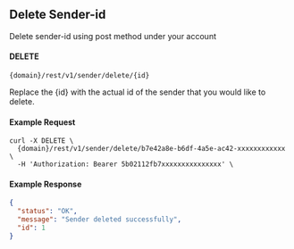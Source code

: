 ## Delete Sender-id

Delete sender-id using post method under your account

#### DELETE

```
{domain}/rest/v1/sender/delete/{id}
```

Replace the {id} with the actual id of the sender that you would like to delete.

#### Example Request

```
curl -X DELETE \
  {domain}/rest/v1/sender/delete/b7e42a8e-b6df-4a5e-ac42-xxxxxxxxxxxx \
  -H 'Authorization: Bearer 5b02112fb7xxxxxxxxxxxxxxx' \
```

#### Example Response

```json
{
  "status": "OK",
  "message": "Sender deleted successfully",
  "id": 1
}
```
